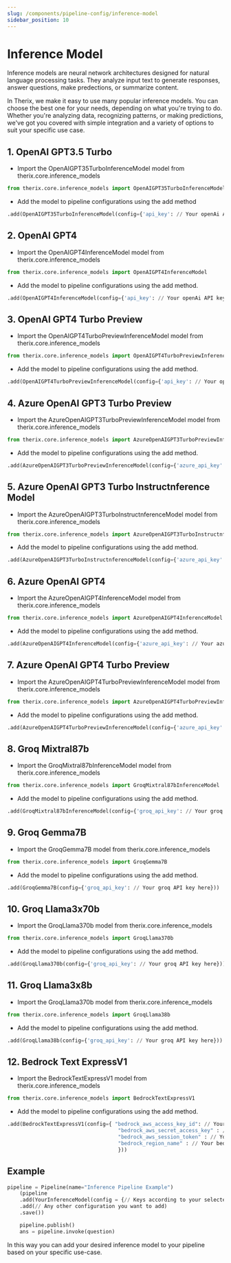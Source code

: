 ```yaml
---
slug: /components/pipeline-config/inference-model
sidebar_position: 10
---
```


# Inference Model

Inference models are neural network architectures designed for natural language processing tasks. They analyze input text to generate responses, answer questions, make predections, or summarize content. 

In Therix, we make it easy to use many popular inference models. You can choose the best one for your needs, depending on what you're trying to do. Whether you're analyzing data, recognizing patterns, or making predictions, we've got you covered with simple integration and a variety of options to suit your specific use case.



## 1. OpenAI GPT3.5 Turbo

- Import the OpenAIGPT35TurboInferenceModel model from therix.core.inference_models

```python
from therix.core.inference_models import OpenAIGPT35TurboInferenceModel
```

- Add the model to pipeline configurations using the add method

```python
.add(OpenAIGPT35TurboInferenceModel(config={'api_key': // Your openAi API key here}))
```

## 2. OpenAI GPT4 

- Import the OpenAIGPT4InferenceModel model from therix.core.inference_models

```python
from therix.core.inference_models import OpenAIGPT4InferenceModel
```

- Add the model to pipeline configurations using the add method.

```python
.add(OpenAIGPT4InferenceModel(config={'api_key': // Your openAi API key here}))
```

## 3. OpenAI GPT4 Turbo Preview

- Import the OpenAIGPT4TurboPreviewInferenceModel model from therix.core.inference_models

```python
from therix.core.inference_models import OpenAIGPT4TurboPreviewInferenceModel
```

- Add the model to pipeline configurations using the add method.

```python
.add(OpenAIGPT4TurboPreviewInferenceModel(config={'api_key': // Your openAi API key here}))
```

## 4. Azure OpenAI GPT3 Turbo Preview

- Import the AzureOpenAIGPT3TurboPreviewInferenceModel model from therix.core.inference_models

```python
from therix.core.inference_models import AzureOpenAIGPT3TurboPreviewInferenceModel
```

- Add the model to pipeline configurations using the add method.

```python
.add(AzureOpenAIGPT3TurboPreviewInferenceModel(config={'azure_api_key': // Your azure API key here}))
```

## 5. Azure OpenAI GPT3 Turbo Instructnference Model

- Import the AzureOpenAIGPT3TurboInstructnferenceModel model from therix.core.inference_models

```python
from therix.core.inference_models import AzureOpenAIGPT3TurboInstructnferenceModel
```

- Add the model to pipeline configurations using the add method.

```python
.add(AzureOpenAIGPT3TurboInstructnferenceModel(config={'azure_api_key': // Your azure API key here}))
```

## 6. Azure OpenAI GPT4 

- Import the AzureOpenAIGPT4InferenceModel model from therix.core.inference_models

```python
from therix.core.inference_models import AzureOpenAIGPT4InferenceModel
```

- Add the model to pipeline configurations using the add method.

```python
.add(AzureOpenAIGPT4InferenceModel(config={'azure_api_key': // Your azure API key here}))
```

## 7. Azure OpenAI GPT4 Turbo Preview

- Import the AzureOpenAIGPT4TurboPreviewInferenceModel model from therix.core.inference_models

```python
from therix.core.inference_models import AzureOpenAIGPT4TurboPreviewInferenceModel
```

- Add the model to pipeline configurations using the add method.

```python
.add(AzureOpenAIGPT4TurboPreviewInferenceModel(config={'azure_api_key': // Your azure API key here}))
```

## 8. Groq Mixtral87b

- Import the GroqMixtral87bInferenceModel model from therix.core.inference_models

```python
from therix.core.inference_models import GroqMixtral87bInferenceModel
```

- Add the model to pipeline configurations using the add method.

```python
.add(GroqMixtral87bInferenceModel(config={'groq_api_key': // Your groq API key here}))
```

## 9. Groq Gemma7B

- Import the GroqGemma7B model from therix.core.inference_models

```python
from therix.core.inference_models import GroqGemma7B
```

- Add the model to pipeline configurations using the add method.

```python
.add(GroqGemma7B(config={'groq_api_key': // Your groq API key here}))
```

## 10. Groq Llama3x70b

- Import the GroqLlama370b model from therix.core.inference_models

```python
from therix.core.inference_models import GroqLlama370b
```

- Add the model to pipeline configurations using the add method.

```python
.add(GroqLlama370b(config={'groq_api_key': // Your groq API key here}))
```

## 11. Groq Llama3x8b

- Import the GroqLlama370b model from therix.core.inference_models

```python
from therix.core.inference_models import GroqLlama38b
```

- Add the model to pipeline configurations using the add method.

```python
.add(GroqLlama38b(config={'groq_api_key': // Your groq API key here}))
```

## 12. Bedrock Text ExpressV1

- Import the BedrockTextExpressV1 model from therix.core.inference_models

```python
from therix.core.inference_models import BedrockTextExpressV1
```

- Add the model to pipeline configurations using the add method.

```python
.add(BedrockTextExpressV1(config={ "bedrock_aws_access_key_id": // Your bedrock access key,
                                    "bedrock_aws_secret_access_key" : // Your bedrock secret key,
                                    "bedrock_aws_session_token" : // Your bedrock session token,
                                    "bedrock_region_name" : // Your bedrock region
                                    }))
```

## Example

```python
pipeline = Pipeline(name="Inference Pipeline Example")
    (pipeline
    .add(YourInferenceModel(config = {// Keys according to your selected inference model}))
    .add(// Any other configuration you want to add)
    .save())

    pipeline.publish()
    ans = pipeline.invoke(question)
```
In this way you can add your desired inference model to your pipeline based on your specific use-case.
